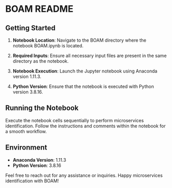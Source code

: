 
# BOAM README

## Getting Started

1. **Notebook Location**: Navigate to the BOAM directory where the notebook BOAM.ipynb is located.

2. **Required Inputs**: Ensure all necessary input files are present in the same directory as the notebook.

3. **Notebook Execution**: Launch the Jupyter notebook using Anaconda version 1.11.3.

4. **Python Version**: Ensure that the notebook is executed with Python version 3.8.16.

## Running the Notebook

Execute the notebook cells sequentially to perform microservices identification. Follow the instructions and comments within the notebook for a smooth workflow.

## Environment

- **Anaconda Version**: 1.11.3
- **Python Version**: 3.8.16

Feel free to reach out for any assistance or inquiries. Happy microservices identification with BOAM!
